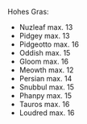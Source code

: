 Hohes Gras:
- Nuzleaf max. 13
- Pidgey max. 13
- Pidgeotto max. 16
- Oddish max. 15
- Gloom max. 16
- Meowth max. 12
- Persian max. 14
- Snubbul max. 15
- Phanpy max. 15
- Tauros max. 16
- Loudred max. 16
